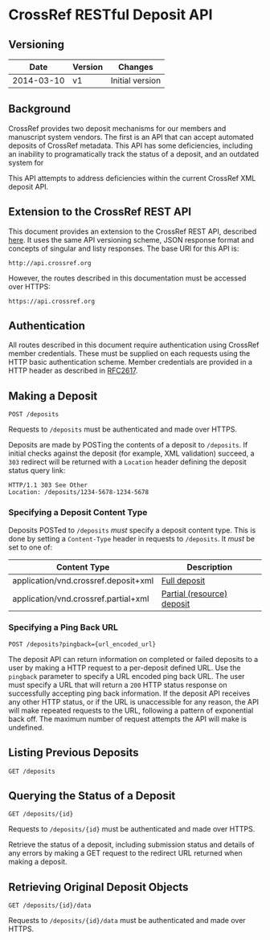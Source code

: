 # CrossRef RESTful Deposit API

## Versioning

| Date | Version | Changes |
|------|---------|---------|
| 2014-03-10 | v1 | Initial version |

## Background

CrossRef provides two deposit mechanisms for our members and manuscript system vendors.
The first is an API that can accept automated deposits of CrossRef metadata. This API
has some deficiencies, including an inability to programatically track the status of
a deposit, and an outdated system for

This API attempts to address deficiencies within the current CrossRef XML deposit API.

## Extension to the CrossRef REST API

This document provides an extension to the CrossRef REST API, described
[here](http://github.com/CrossRef/rest-api-doc/funder_api_doc.md). It uses the same
API versioning scheme, JSON response format and concepts of singular and listy
responses. The base URI for this API is:

    http://api.crossref.org

However, the routes described in this documentation must be accessed over HTTPS:

    https://api.crossref.org

## Authentication

All routes described in this document require authentication using CrossRef member
credentials. These must be supplied on each requests using the HTTP basic authentication
scheme. Member credentials are provided in a HTTP header as described in
[RFC2617](https://www.ietf.org/rfc/rfc2617.txt).

## Making a Deposit

    POST /deposits

Requests to `/deposits` must be authenticated and made over HTTPS.

Deposits are made by POSTing the contents of a deposit to `/deposits`. If initial
checks against the deposit (for example, XML validation) succeed, a `303` redirect
will be returned with a `Location` header defining the deposit status query link:

    HTTP/1.1 303 See Other
	Location: /deposits/1234-5678-1234-5678

### Specifying a Deposit Content Type

Deposits POSTed to `/deposits` _must_ specify a deposit content type. This is done
by setting a `Content-Type` header in requests to `/deposits`. It _must_ be set to
one of:

| Content Type | Description |
|--------------|-------------|
| application/vnd.crossref.deposit+xml | [Full deposit](http://doi.crossref.org/schemas/crossref4.3.4.xsd) |
| application/vnd.crossref.partial+xml | [Partial (resource) deposit](http://doi.crossref.org/schemas/doi_resources4.3.2.xsd) |

### Specifying a Ping Back URL

    POST /deposits?pingback={url_encoded_url}

The deposit API can return information on completed or failed deposits to a user by making
a HTTP request to a per-deposit defined URL. Use the `pingback` parameter to specify
a URL encoded ping back URL. The user must specify a URL that will return
a `200` HTTP status response on successfully accepting ping back information. If the deposit
API receives any other HTTP status, or if the URL is unaccessible for any reason, the API will
make repeated requests to the URL, following a pattern of exponential back off. The maximum number
of request attempts the API will make is undefined.

## Listing Previous Deposits

    GET /deposits

## Querying the Status of a Deposit

    GET /deposits/{id}

Requests to `/deposits/{id}` must be authenticated and made over HTTPS.

Retrieve the status of a deposit, including submission status and details of any
errors by making a GET request to the redirect URL returned when making a deposit.

## Retrieving Original Deposit Objects

    GET /deposits/{id}/data

Requests to `/deposits/{id}/data` must be authenticated and made over HTTPS.




